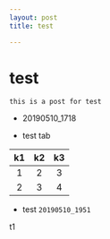 ```yaml
---
layout: post
title: test

---
```



# test

`
this is a post for test
`
- 20190510_1718

- test tab 

k1|k2|k3
:--:|:--:|:--:
1|2|3
2|3|4

- test
`
20190510_1951
`



t1